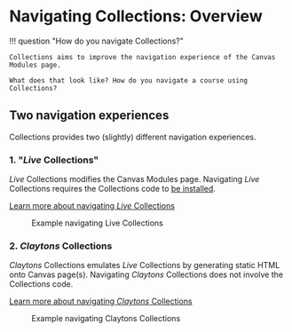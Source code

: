 # Navigating Collections: Overview

!!! question "How do you navigate Collections?"

	Collections aims to improve the navigation experience of the Canvas Modules page. 
	
	What does that look like? How do you navigate a course using Collections?
	
## Two navigation experiences

Collections provides two (slightly) different navigation experiences.

### 1. "_Live_ Collections"

_Live_ Collections modifies the Canvas Modules page. Navigating _Live_ Collections requires the Collections code to [be installed](../getting-started/install/how-to-install.md).

[Learn more about navigating _Live_ Collections](./navigating-live-collections.md)

<figure markdown>
<figcaption>Example navigating Live Collections</figcaption>
<sl-animated-image src="../images/navigatingLive.gif" alt="Example navigating live collections">
</figure>


### 2. _Claytons_ Collections

_Claytons_ Collections emulates _Live_ Collections by generating static HTML onto Canvas page(s). Navigating _Claytons_ Collections does not involve the Collections code.

[Learn more about navigating _Claytons_ Collections](./navigating-claytons-collections.md)

<figure markdown>
<figcaption>Example navigating Claytons Collections</figcaption>
<sl-animated-image src="../images/navigatingClaytons.gif" alt="Example navigating live collections">
</figure>


